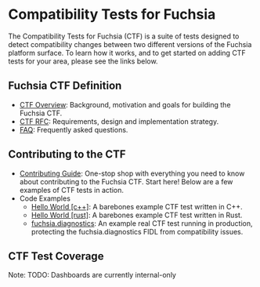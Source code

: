 # Compatibility Tests for Fuchsia

The Compatibility Tests for Fuchsia (CTF) is a suite of tests designed
to detect compatibility changes between two different versions of the
Fuchsia platform surface.  To learn how it works, and to get started on adding
CTF tests for your area, please see the links below.

## Fuchsia CTF Definition
* [CTF Overview][overview]: Background, motivation and goals for building the
Fuchsia CTF.
* [CTF RFC][rfc15]: Requirements, design and implementation strategy.
* [FAQ][faq]: Frequently asked questions.

## Contributing to the CTF
* [Contributing Guide][contributing]: One-stop shop with everything you need
to know about contributing to the Fuchsia CTF.  Start here!  Below are a few
examples of CTF tests in action.
* Code Examples
  * [Hello World \[c++\]][hello c++]: A barebones example CTF test written in
C++.
  * [Hello World \[rust\]][hello rust]: A barebones example CTF test written
in Rust.
  * [fuchsia.diagnostics][diag]: An example real CTF test running in
production, protecting the fuchsia.diagnostics FIDL from compatibility issues.

## CTF Test Coverage

Note: TODO: Dashboards are currently internal-only

[overview]: /docs/development/testing/cts/compatibility_testing.md
[rfc15]: /docs/contribute/governance/rfcs/0015_cts.md
[faq]: /docs/development/testing/cts/faq.md
[contributing]: /docs/development/testing/cts/contributing_tests.md
[hello c++]: https://fuchsia.googlesource.com/fuchsia/+/refs/heads/main/sdk/cts/examples/hello_world/
[hello rust]: https://fuchsia.googlesource.com/fuchsia/+/refs/heads/main/sdk/cts/examples/rust/
[diag]: https://fuchsia.googlesource.com/fuchsia/+/refs/heads/main/sdk/cts/tests/fidl/fuchsia.diagnostics/
[cts team]: https://bugs.fuchsia.dev/p/fuchsia/issues/entry?template=Fuchsia+Compatibility+Test+Suite+%28CTS%29
